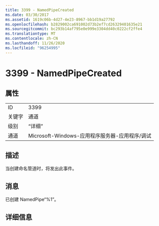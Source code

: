 ```yaml
---
title: 3399 - NamedPipeCreated
ms.date: 03/30/2017
ms.assetid: 1619c06b-4d27-4e23-8967-bb1d19a27792
ms.openlocfilehash: b2829002ca691002d73b2ef7cd26329401635e21
ms.sourcegitcommit: bc293b14af795e0e999e3304dd40c0222cf2ffe4
ms.translationtype: MT
ms.contentlocale: zh-CN
ms.lasthandoff: 11/26/2020
ms.locfileid: "96254995"
---
```

# <a name="3399---namedpipecreated"></a>3399 - NamedPipeCreated

## <a name="properties"></a>属性  
  
|||  
|-|-|  
|ID|3399|  
|关键字|通道|  
|级别|“详细”|  
|通道|Microsoft-Windows-应用程序服务器-应用程序/调试|  
  
## <a name="description"></a>描述  

 当创建命名管道时，将发出此事件。  
  
## <a name="message"></a>消息  

 已创建 NamedPipe“%1”。  
  
## <a name="details"></a>详细信息

